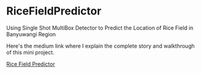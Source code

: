 # RiceFieldPredictor
Using Single Shot MultiBox Detector to Predict the Location of Rice Field in Banyuwangi Region

Here's the medium link where I explain the complete story and walkthrough of this mini project.

[Rice Field Predictor](https://medium.com/@dzelrahman/rice-field-predictor-727b03eeffee)
